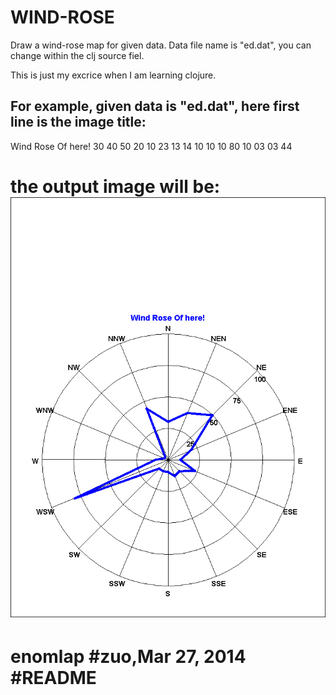 WIND-ROSE
=============================================================================
Draw a wind-rose map for given data.
Data file name is "ed.dat", you can change within the clj source fiel.

This is just my excrice when I am learning clojure.

For example, given data is "ed.dat", here first line is the image title:
-----------------------------------------------------------------------------
Wind Rose Of here!
30
40
50
20
10
23
13
14
10
10
10
80
10
03
03
44

the output image will be:
![image](https://raw.githubusercontent.com/enomlap/wind-rose/master/test1.png)
=============================================================================
enomlap
#zuo,Mar 27, 2014
#README
=============================================================================
